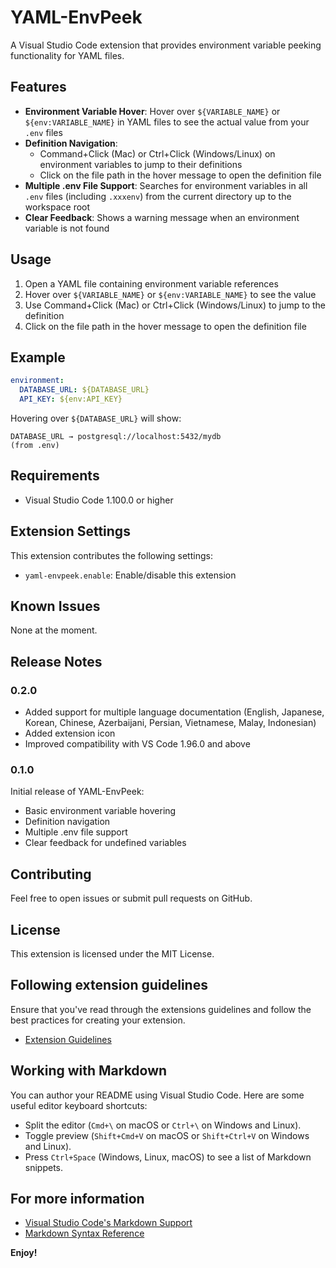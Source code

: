 # YAML-EnvPeek

A Visual Studio Code extension that provides environment variable peeking functionality for YAML files.

## Features

- **Environment Variable Hover**: Hover over `${VARIABLE_NAME}` or `${env:VARIABLE_NAME}` in YAML files to see the actual value from your `.env` files
- **Definition Navigation**: 
  - Command+Click (Mac) or Ctrl+Click (Windows/Linux) on environment variables to jump to their definitions
  - Click on the file path in the hover message to open the definition file
- **Multiple .env File Support**: Searches for environment variables in all `.env` files (including `.xxxenv`) from the current directory up to the workspace root
- **Clear Feedback**: Shows a warning message when an environment variable is not found

## Usage

1. Open a YAML file containing environment variable references
2. Hover over `${VARIABLE_NAME}` or `${env:VARIABLE_NAME}` to see the value
3. Use Command+Click (Mac) or Ctrl+Click (Windows/Linux) to jump to the definition
4. Click on the file path in the hover message to open the definition file

## Example

```yaml
environment:
  DATABASE_URL: ${DATABASE_URL}
  API_KEY: ${env:API_KEY}
```

Hovering over `${DATABASE_URL}` will show:
```
DATABASE_URL → postgresql://localhost:5432/mydb
(from .env)
```

## Requirements

- Visual Studio Code 1.100.0 or higher

## Extension Settings

This extension contributes the following settings:

* `yaml-envpeek.enable`: Enable/disable this extension

## Known Issues

None at the moment.

## Release Notes

### 0.2.0

- Added support for multiple language documentation (English, Japanese, Korean, Chinese, Azerbaijani, Persian, Vietnamese, Malay, Indonesian)
- Added extension icon
- Improved compatibility with VS Code 1.96.0 and above

### 0.1.0

Initial release of YAML-EnvPeek:
- Basic environment variable hovering
- Definition navigation
- Multiple .env file support
- Clear feedback for undefined variables

## Contributing

Feel free to open issues or submit pull requests on GitHub.

## License

This extension is licensed under the MIT License.

## Following extension guidelines

Ensure that you've read through the extensions guidelines and follow the best practices for creating your extension.

* [Extension Guidelines](https://code.visualstudio.com/api/references/extension-guidelines)

## Working with Markdown

You can author your README using Visual Studio Code. Here are some useful editor keyboard shortcuts:

* Split the editor (`Cmd+\` on macOS or `Ctrl+\` on Windows and Linux).
* Toggle preview (`Shift+Cmd+V` on macOS or `Shift+Ctrl+V` on Windows and Linux).
* Press `Ctrl+Space` (Windows, Linux, macOS) to see a list of Markdown snippets.

## For more information

* [Visual Studio Code's Markdown Support](http://code.visualstudio.com/docs/languages/markdown)
* [Markdown Syntax Reference](https://help.github.com/articles/markdown-basics/)

**Enjoy!**
